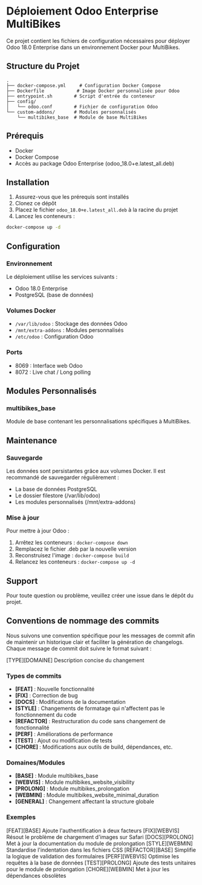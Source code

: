 # Déploiement Odoo Enterprise MultiBikes

Ce projet contient les fichiers de configuration nécessaires pour déployer Odoo 18.0 Enterprise dans un environnement Docker pour MultiBikes.

## Structure du Projet

```
.
├── docker-compose.yml     # Configuration Docker Compose
├── Dockerfile            # Image Docker personnalisée pour Odoo
├── entrypoint.sh        # Script d'entrée du conteneur
├── config/
│   └── odoo.conf        # Fichier de configuration Odoo
└── custom-addons/       # Modules personnalisés
    └── multibikes_base  # Module de base MultiBikes
```

## Prérequis

- Docker
- Docker Compose
- Accès au package Odoo Enterprise (odoo_18.0+e.latest_all.deb)

## Installation

1. Assurez-vous que les prérequis sont installés
2. Clonez ce dépôt
3. Placez le fichier `odoo_18.0+e.latest_all.deb` à la racine du projet
4. Lancez les conteneurs :

```bash
docker-compose up -d
```

## Configuration

### Environnement

Le déploiement utilise les services suivants :
- Odoo 18.0 Enterprise
- PostgreSQL (base de données)

### Volumes Docker

- `/var/lib/odoo` : Stockage des données Odoo
- `/mnt/extra-addons` : Modules personnalisés
- `/etc/odoo` : Configuration Odoo

### Ports

- 8069 : Interface web Odoo
- 8072 : Live chat / Long polling

## Modules Personnalisés

### multibikes_base

Module de base contenant les personnalisations spécifiques à MultiBikes.

## Maintenance

### Sauvegarde

Les données sont persistantes grâce aux volumes Docker. Il est recommandé de sauvegarder régulièrement :
- La base de données PostgreSQL
- Le dossier filestore (/var/lib/odoo)
- Les modules personnalisés (/mnt/extra-addons)

### Mise à jour

Pour mettre à jour Odoo :

1. Arrêtez les conteneurs : `docker-compose down`
2. Remplacez le fichier .deb par la nouvelle version
3. Reconstruisez l'image : `docker-compose build`
4. Relancez les conteneurs : `docker-compose up -d`

## Support

Pour toute question ou problème, veuillez créer une issue dans le dépôt du projet.

## Conventions de nommage des commits

Nous suivons une convention spécifique pour les messages de commit afin de maintenir un historique clair et faciliter la génération de changelogs. Chaque message de commit doit suivre le format suivant :

[TYPE][DOMAINE] Description concise du changement


### Types de commits
- **[FEAT]** : Nouvelle fonctionnalité
- **[FIX]** : Correction de bug
- **[DOCS]** : Modifications de la documentation
- **[STYLE]** : Changements de formatage qui n'affectent pas le fonctionnement du code
- **[REFACTOR]** : Restructuration du code sans changement de fonctionnalité
- **[PERF]** : Améliorations de performance
- **[TEST]** : Ajout ou modification de tests
- **[CHORE]** : Modifications aux outils de build, dépendances, etc.

### Domaines/Modules
- **[BASE]** : Module multibikes_base
- **[WEBVIS]** : Module multibikes_website_visibility
- **[PROLONG]** : Module multibikes_prolongation
- **[WEBMIN]** : Module multibikes_website_minimal_duration
- **[GENERAL]** : Changement affectant la structure globale

### Exemples

[FEAT][BASE] Ajoute l'authentification à deux facteurs
[FIX][WEBVIS] Résout le problème de chargement d'images sur Safari
[DOCS][PROLONG] Met à jour la documentation du module de prolongation
[STYLE][WEBMIN] Standardise l'indentation dans les fichiers CSS
[REFACTOR][BASE] Simplifie la logique de validation des formulaires
[PERF][WEBVIS] Optimise les requêtes à la base de données
[TEST][PROLONG] Ajoute des tests unitaires pour le module de prolongation
[CHORE][WEBMIN] Met à jour les dépendances obsolètes